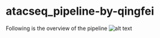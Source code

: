 # atacseq_pipeline-by-qingfei
Following is the overview of the pipeline
![alt text](http://www.xmind.net/m/gQLXmS)

